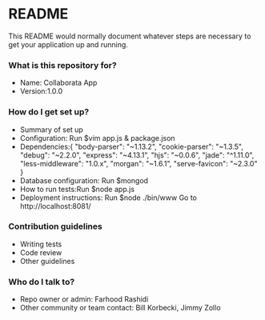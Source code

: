 # README #

This README would normally document whatever steps are necessary to get your application up and running.

### What is this repository for? ###

* Name: Collaborata App
* Version:1.0.0

### How do I get set up? ###

* Summary of set up
* Configuration: Run $vim app.js & package.json
* Dependencies:{
 "body-parser": "~1.13.2",
    "cookie-parser": "~1.3.5",
    "debug": "~2.2.0",
    "express": "~4.13.1",
    "hjs": "~0.0.6",
    "jade": "^1.11.0",
    "less-middleware": "1.0.x",
    "morgan": "~1.6.1",
    "serve-favicon": "~2.3.0"
}
* Database configuration: Run $mongod
* How to run tests:Run $node app.js
* Deployment instructions: 
	Run $node ./bin/www 
	Go to http://localhost:8081/

### Contribution guidelines ###

* Writing tests
* Code review
* Other guidelines

### Who do I talk to? ###

* Repo owner or admin: Farhood Rashidi
* Other community or team contact: Bill Korbecki, Jimmy Zollo